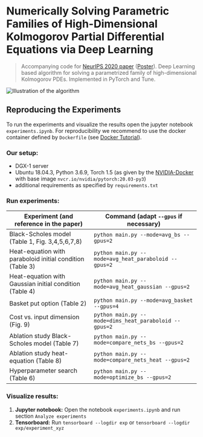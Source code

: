 # Numerically Solving Parametric Families of High-Dimensional Kolmogorov Partial Differential Equations via Deep Learning
> Accompanying code for [NeurIPS 2020 paper](https://arxiv.org/pdf/2011.04602) ([Poster](https://www.researchgate.net/publication/345678097_Poster_-_Numerically_Solving_Parametric_Families_of_High-Dimensional_Kolmogorov_Partial_Differential_Equations_via_Deep_Learning)).
> Deep Learning based algorithm for solving a parametrized family of high-dimensional Kolmogorov PDEs.
> Implemented in PyTorch and Tune.

![Illustration of the algorithm](/figures/algorithm.png)

## Reproducing the Experiments

To run the experiments and visualize the results open the jupyter notebook `experiments.ipynb`.
For reproducibility we recommend to use the docker container defined by `Dockerfile` (see [Docker Tutorial](https://docs.docker.com/get-started/part2/)).

### Our setup:

- DGX-1 server
- Ubuntu 18.04.3, Python 3.6.9, Torch 1.5 (as given by the [NVIDIA-Docker](https://ngc.nvidia.com/catalog/containers/nvidia:pytorch) with base image `nvcr.io/nvidia/pytorch:20.03-py3`)
- additional requirements as specified by `requirements.txt`

### Run experiments:

| Experiment (and reference in the paper)                                    | Command (adapt `--gpus` if necessary)                |
|----------------------------------------------------------------------------|------------------------------------------------------|
| Black-Scholes model (Table 1, Fig. 3,4,5,6,7,8)                            | `python main.py --mode=avg_bs --gpus=2`              |
| Heat-equation with paraboloid initial condition (Table 3)                  | `python main.py --mode=avg_heat_paraboloid --gpus=2` |
| Heat-equation with Gaussian initial condition (Table 4)                    | `python main.py --mode=avg_heat_gaussian --gpus=2`   |
| Basket put option (Table 2)                                                | `python main.py --mode=avg_basket --gpus=4`          |
| Cost vs. input dimension (Fig. 9)                                          | `python main.py --mode=dims_heat_paraboloid --gpus=2`|
| Ablation study Black-Scholes model (Table 7)                               | `python main.py --mode=compare_nets_bs --gpus=2`     |
| Ablation study heat-equation (Table 8)                                     | `python main.py --mode=compare_nets_heat --gpus=2`   |
| Hyperparameter search (Table 6)                                            | `python main.py --mode=optimize_bs --gpus=2`         |

### Visualize results:

1. **Jupyter notebook:** Open the notebook `experiments.ipynb` and run section `Analyze experiments`
2. **Tensorboard:** Run `tensorboard --logdir exp` or `tensorboard --logdir exp/experiment_xyz`

